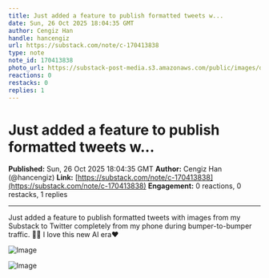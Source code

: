 ```yaml
---
title: Just added a feature to publish formatted tweets w...
date: Sun, 26 Oct 2025 18:04:35 GMT
author: Cengiz Han
handle: hancengiz
url: https://substack.com/note/c-170413838
type: note
note_id: 170413838
photo_url: https://substack-post-media.s3.amazonaws.com/public/images/dd3c9352-78f7-4a7e-ab29-7efd239dd41c_400x400.jpeg
reactions: 0
restacks: 0
replies: 1
---
```


# Just added a feature to publish formatted tweets w...

**Published:** Sun, 26 Oct 2025 18:04:35 GMT
**Author:** Cengiz Han (@hancengiz)
**Link:** [https://substack.com/note/c-170413838](https://substack.com/note/c-170413838)
**Engagement:** 0 reactions, 0 restacks, 1 replies

---

Just added a feature to publish formatted tweets with images from my Substack
to Twitter completely from my phone during bumper-to-bumper traffic. 🚀🚀 I love
this new AI era❤️

![Image](https://substack-post-media.s3.amazonaws.com/public/images/6fbcbf46-bef4-455e-a2e1-11fc553f026f_1320x2868.jpeg)

![Image](https://substack-post-media.s3.amazonaws.com/public/images/c4cc6ada-b026-4335-852f-a513f2acecd3_1320x2868.jpeg)


